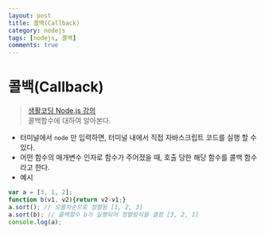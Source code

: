 ```yaml
---
layout: post
title: 콜백(Callback)
category: nodejs
tags: [nodejs, 콜백]
comments: true
---
```

# 콜백(Callback)
> [생활코딩 Node.js 강의](https://opentutorials.org/course/2136/11861)   
> 콜백함수에 대하여 알아본다.



- 터미널에서 `node` 만 입력하면, 터미널 내에서 직접 자바스크립트 코드를 실행 할 수 있다.
- 어떤 함수의 매개변수 인자로 함수가 주어졌을 때, 호출 당한 해당 함수를 콜백 함수라고 한다.
- 예시

```javascript
var a = [3, 1, 2];
function b(v1, v2){return v2-v1;}
a.sort(); // 오름차순으로 정렬됨 [1, 2, 3]
a.sort(b); // 콜백함수 b가 실행되어 정렬방식을 결정 [3, 2, 1]
console.log(a);  
```
